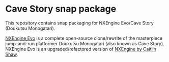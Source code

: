 # Cave Story snap package

This repository contains snap packaging for NXEngine Evo/Cave Story (Doukutsu Monogatari).

[NXEngine Evo](https://github.com/nxengine/nxengine-evo) is a complete open-source clone/rewrite of the masterpiece
jump-and-run platformer Doukutsu Monogatari (also known as Cave Story).
NXEngine Evo is an upgraded/refactored version of [NXEngine by Caitlin Shaw](http://nxengine.sourceforge.net/).
